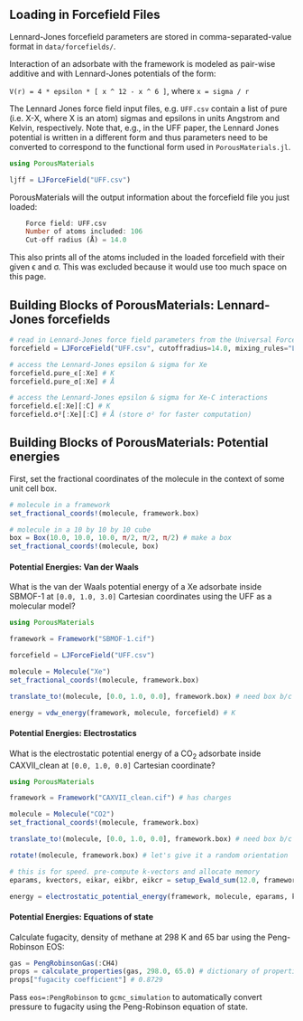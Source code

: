
<a id='Loading-in-Forcefield-Files-1'></a>

## Loading in Forcefield Files


Lennard-Jones forcefield parameters are stored in comma-separated-value format in `data/forcefields/`.


Interaction of an adsorbate with the framework is modeled as pair-wise additive and with Lennard-Jones potentials of the form:


`V(r) = 4 * epsilon * [ x ^ 12 - x ^ 6 ]`, where `x = sigma / r`


The Lennard Jones force field input files, e.g. `UFF.csv` contain a list of pure (i.e. X-X, where X is an atom) sigmas and epsilons in units Angstrom and Kelvin, respectively. Note that, e.g., in the UFF paper, the Lennard Jones potential is written in a different form and thus parameters need to be converted to correspond to the functional form used in `PorousMaterials.jl`.


```julia
using PorousMaterials

ljff = LJForceField("UFF.csv")
```


PorousMaterials will the output information about the forcefield file you just loaded:


```julia
    Force field: UFF.csv
    Number of atoms included: 106
    Cut-off radius (Å) = 14.0    
```


This also prints all of the atoms included in the loaded forcefield with their given ϵ and σ. This was excluded because it would use too much space on this page.


<a id='Building-Blocks-of-PorousMaterials:-Lennard-Jones-forcefields-1'></a>

## Building Blocks of PorousMaterials: Lennard-Jones forcefields


```julia
# read in Lennard-Jones force field parameters from the Universal Force Field
forcefield = LJForceField("UFF.csv", cutoffradius=14.0, mixing_rules="Lorentz-Berthelot")

# access the Lennard-Jones epsilon & sigma for Xe
forcefield.pure_ϵ[:Xe] # K
forcefield.pure_σ[:Xe] # Å

# access the Lennard-Jones epsilon & sigma for Xe-C interactions
forcefield.ϵ[:Xe][:C] # K                                                                 
forcefield.σ²[:Xe][:C] # Å (store σ² for faster computation)
```


<a id='Building-Blocks-of-PorousMaterials:-Potential-energies-1'></a>

## Building Blocks of PorousMaterials: Potential energies


First, set the fractional coordinates of the molecule in the context of some unit cell box.


```julia
# molecule in a framework
set_fractional_coords!(molecule, framework.box)

# molecule in a 10 by 10 by 10 cube
box = Box(10.0, 10.0, 10.0, π/2, π/2, π/2) # make a box
set_fractional_coords!(molecule, box)
```


<a id='Potential-Energies:-Van-der-Waals-1'></a>

#### Potential Energies: Van der Waals


What is the van der Waals potential energy of a Xe adsorbate inside SBMOF-1 at `[0.0, 1.0, 3.0]` Cartesian coordinates using the UFF as a molecular model?


```julia
using PorousMaterials

framework = Framework("SBMOF-1.cif")

forcefield = LJForceField("UFF.csv")

molecule = Molecule("Xe")
set_fractional_coords!(molecule, framework.box)

translate_to!(molecule, [0.0, 1.0, 0.0], framework.box) # need box b/c we're talking Cartesian

energy = vdw_energy(framework, molecule, forcefield) # K
```


<a id='Potential-Energies:-Electrostatics-1'></a>

#### Potential Energies: Electrostatics


What is the electrostatic potential energy of a CO<sub>2</sub> adsorbate inside CAXVII_clean at `[0.0, 1.0, 0.0]` Cartesian coordinate?


```julia
using PorousMaterials

framework = Framework("CAXVII_clean.cif") # has charges

molecule = Molecule("CO2")
set_fractional_coords!(molecule, framework.box)

translate_to!(molecule, [0.0, 1.0, 0.0], framework.box) # need box b/c we're talking Cartesian

rotate!(molecule, framework.box) # let's give it a random orientation

# this is for speed. pre-compute k-vectors and allocate memory
eparams, kvectors, eikar, eikbr, eikcr = setup_Ewald_sum(12.0, framework.box)

energy = electrostatic_potential_energy(framework, molecule, eparams, kvectors, eikar, eikbr, eikcr)
```


<a id='Potential-Energies:-Equations-of-state-1'></a>

#### Potential Energies: Equations of state


Calculate fugacity, density of methane at 298 K and 65 bar using the Peng-Robinson EOS:


```julia
gas = PengRobinsonGas(:CH4)
props = calculate_properties(gas, 298.0, 65.0) # dictionary of properties
props["fugacity coefficient"] # 0.8729
```


Pass `eos=:PengRobinson` to `gcmc_simulation` to automatically convert pressure to fugacity using the Peng-Robinson equation of state.

